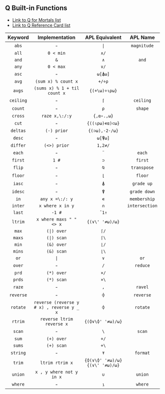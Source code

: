 ## Q Built-in Functions

- [Link to Q for Mortals list](https://code.kx.com/q4m3/A_Built-in_Functions/)
- [Link to Q Reference Card list](https://code.kx.com/q/ref/)

|Keyword|Implementation|APL Equivalent|APL Name|
|:--:|:--:|:--:|:--:|
|`abs`|-|`\|`|`magnitude`|
|`all`|`0 < min`|`∧/`|
|`and`|`&`|`∧`|`and`|
|`any`|`0 < max`|`∨/`|
|`asc`|-|`⍵[⍋⍵]`|
|`avg`|`(sum x) % count x`|`+/÷⍴`|
|`avgs`|`(sums x) % 1 + til count x`|`{(+\⍵)÷⍳⍴⍵}`|
|`ceiling`|-|`⌈`|`ceiling`|
|`count`|-|`⍴`|`shape`|
|`cross`|`raze x,\:/:y`|`{,⍺∘.,⍵}`|
|`cut`|-|`{((⍳⍴⍵)∊⍺)⊂⍵}`|
|`deltas`|`(-) prior`|`{(⊃⍵),-2-/⍵}`|
|`desc`|-|`⍵[⍒⍵]`|
|`differ`|`(<>) prior`|`1,2≠/`|
|`each`|-|`¨`|`each`|
|`first`|`1 #`|`⊃`|`first`|
|`flip`|-|`⍉`|`transpose`|
|`floor`|-|`⌊`|`floor`|
|`iasc`|-|`⍋`|`grade up`|
|`idesc`|-|`⍒`|`grade down`|
|`in`|`any x =\:/: y`|`∊`|`membership`|
|`inter`|`x where x in y`|`∩`|`intersection`|
|`last`|`-1 #`|`¯1↑`|
|`ltrim`|`x where maxs " " <> x`|`{(∨\' '≠⍵)/⍵}`|
|`max`|`(\|) over`|`⌈/`|
|`maxs`|`(\|) scan`|`⌈\`|
|`min`|`(&) over`|`⌊/`|
|`mins`|`(&) scan`|`⌊\`|
|`or`|`\|`|`∨`|`or`|
|`over`|-|`/`|`reduce`|
|`prd`|`(*) over`|`×/`|
|`prds`|`(*) scan`|`×\`|
|`raze`|-|`,`|`ravel`|
|`reverse`|-|`⌽`|`reverse`|
|`rotate`|`reverse (reverse y # x) , reverse y _ x`|`⌽`|`rotate`|
|`rtrim`|`reverse ltrim reverse x`|`{(⌽∨\⌽' '≠⍵)/⍵}`|
|`scan`|-|`\`|`scan`|
|`sum`|`(+) over`|`+/`|
|`sums`|`(+) scan`|`+\`|
|`string`|-|`⍕`|`format`|
|`trim`|`ltrim rtrim x`|`{⌽(∨\⌽' '≠⍵)/⍵} {(∨\' '≠⍵)/⍵}`|
|`union`|`x , y where not y in x`|`∪`|`union`|
|`where`|-|`⍸`|`where`|

